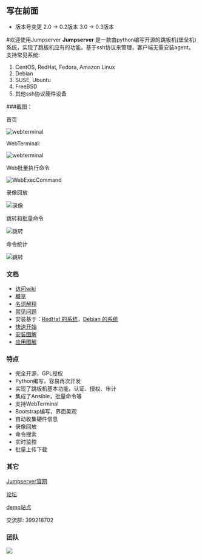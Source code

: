 ## 写在前面
 - 版本号变更 2.0 -> 0.2版本 3.0 -> 0.3版本

#欢迎使用Jumpserver
**Jumpserver** 是一款由python编写开源的跳板机(堡垒机)系统，实现了跳板机应有的功能。基于ssh协议来管理，客户端无需安装agent。
支持常见系统:
 1. CentOS, RedHat, Fedora, Amazon Linux
 2. Debian
 3. SUSE, Ubuntu
 4. FreeBSD
 5. 其他ssh协议硬件设备

###截图：

首页
 
![webterminal](https://github.com/ibuler/static/raw/master/jumpserver3/index.jpg)

WebTerminal:

![webterminal](https://github.com/ibuler/static/raw/master/jumpserver3/webTerminal.gif)

Web批量执行命令

![WebExecCommand](https://github.com/ibuler/static/raw/master/jumpserver3/webExec.gif)

录像回放

![录像](https://github.com/ibuler/static/raw/master/jumpserver3/record.gif)

跳转和批量命令

![跳转](https://github.com/ibuler/static/raw/master/jumpserver3/connect.gif)

命令统计

![跳转](https://github.com/ibuler/static/raw/master/jumpserver3/command.jpg)

### 文档

* [访问wiki](https://github.com/jumpserver/jumpserver/wiki)
* [概览](https://github.com/jumpserver/jumpserver/wiki/%E6%A6%82%E8%A7%88)
* [名词解释](https://github.com/jumpserver/jumpserver/wiki/%E5%90%8D%E8%AF%8D%E8%A7%A3%E9%87%8A)
* [常见问题](https://github.com/jumpserver/jumpserver/wiki/%E5%B8%B8%E8%A7%81%E9%97%AE%E9%A2%98)
* 安装基于：[RedHat 的系统](https://github.com/jumpserver/jumpserver/wiki/%E5%9F%BA%E4%BA%8E-RedHat-%E7%9A%84%E7%B3%BB%E7%BB%9F)，[Debian 的系统](https://github.com/jumpserver/jumpserver/wiki/%E5%9F%BA%E4%BA%8E-Debian-%E7%9A%84%E7%B3%BB%E7%BB%9F)
* [快速开始](https://github.com/jumpserver/jumpserver/wiki/%E5%BF%AB%E9%80%9F%E5%BC%80%E5%A7%8B)
* [安装图解](https://github.com/jumpserver/jumpserver/wiki/%E5%AE%89%E8%A3%85%E5%9B%BE%E8%A7%A3)
* [应用图解](https://github.com/jumpserver/jumpserver/wiki/%E5%BA%94%E7%94%A8%E5%9B%BE%E8%A7%A3)

### 特点

* 完全开源，GPL授权
* Python编写，容易再次开发
* 实现了跳板机基本功能，认证、授权、审计
* 集成了Ansible，批量命令等
* 支持WebTerminal
* Bootstrap编写，界面美观
* 自动收集硬件信息
* 录像回放
* 命令搜索
* 实时监控
* 批量上传下载

### 其它

[Jumpserver官网](http://www.jumpserver.org)

[论坛](http://bbs.jumpserver.org)

[demo站点](http://demo.jumpserver.org)

交流群: 399218702

### 团队

![](https://github.com/ibuler/static/raw/master/jumpserver3/team.jpg)




